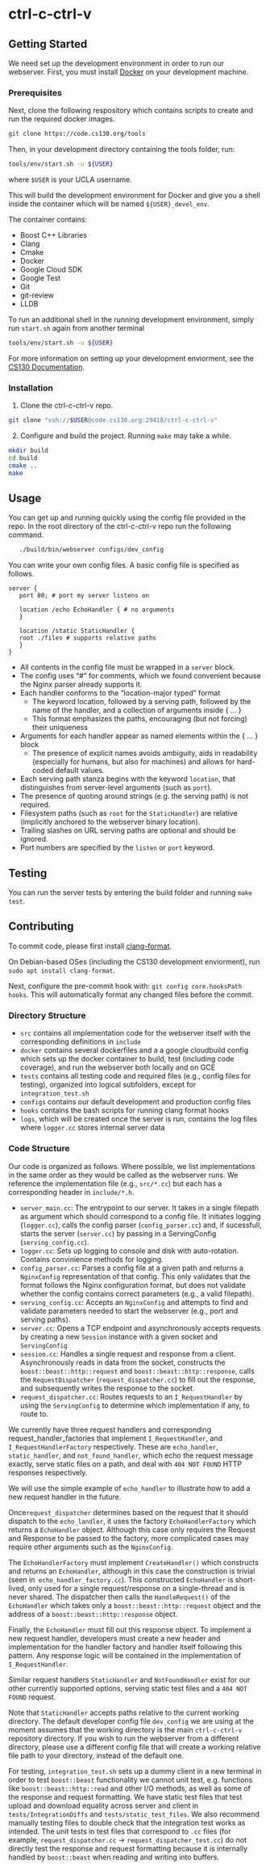 # ctrl-c-ctrl-v

## Getting Started

We need set up the development environment in order to run our webserver. First, you must install [Docker](https://docs.docker.com/get-docker/) on your development machine.

### Prerequisites

Next, clone the following respository which contains scripts to create and run the required docker images.

```sh
git clone https://code.cs130.org/tools
```

Then, in your development directory containing the tools folder, run:

```sh
tools/env/start.sh -u ${USER}
```

where `$USER` is your UCLA username.

This will build the development environment for Docker and give you a shell inside the container which will be named `${USER}_devel_env`.

The container contains:

- Boost C++ Libraries
- Clang
- Cmake
- Docker
- Google Cloud SDK
- Google Test
- Git
- git-review
- LLDB

To run an additional shell in the running development environment, simply run `start.sh` again from another terminal
```sh
tools/env/start.sh -u ${USER}
```

For more information on setting up your development enviorment, see the [CS130 Documentation](https://www.cs130.org/guides/development/).

### Installation

1. Clone the ctrl-c-ctrl-v repo.
```sh
git clone "ssh://$USER@code.cs130.org:29418/ctrl-c-ctrl-v"
```

2. Configure and build the project. Running `make` may take a while.
```sh
mkdir build
cd build
cmake ..
make
```

## Usage

You can get up and running quickly using the config file provided in the repo.
In the root directory of the ctrl-c-ctrl-v repo run the following command.
```sh
   ./build/bin/webserver configs/dev_config
```
You can write your own config files.
A basic config file is specified as follows.
```
server {
   port 80; # port my server listens on

   location /echo EchoHandler { # no arguments
   }

   location /static StaticHandler {
   root ./files # supports relative paths
   }
}
```
- All contents in the config file must be wrapped in a `server` block.
- The config uses “#” for comments, which we found convenient because the Nginx parser already supports it.
- Each handler conforms to the “location-major typed” format
  - The keyword location, followed by a serving path, followed by the name of the handler, and a collection of arguments inside { ... }
  - This format emphasizes the paths, encouraging (but not forcing) their uniqueness
- Arguments for each handler appear as named elements within the { ... } block
   - The presence of explicit names avoids ambiguity, aids in readability (especially for humans, but also for machines) and allows for hard-coded default values.
- Each serving path stanza begins with the keyword `location`, that distinguishes from server-level arguments (such as `port`).
- The presence of quoting around strings (e.g. the serving path) is not required.
- Filesystem paths (such as `root` for the `StaticHandler`) are relative (implicitly anchored to the webserver binary location).
- Trailing slashes on URL serving paths are optional and should be ignored.
- Port numbers are specified by the `listen` or `port` keyword.

## Testing
You can run the server tests by entering the build folder and running  `make test`.

## Contributing

To commit code, please first install [clang-format](https://clang.llvm.org/docs/ClangFormat.html).

On Debian-based OSes (including the CS130 development enviorment), run `sudo apt install clang-format`.

Next, configure the pre-commit hook with: `git config core.hooksPath hooks`. This will automatically format any changed files before the commit.

### Directory Structure

- `src` contains all implementation code for the webserver itself with the corresponding definitions in `include`
- `docker` contains several dockerfiles and a a google cloudbuild config which sets up the docker container to build, test (including code coverage), and run the webserver both locally and on GCE
- `tests` contains all testing code and required files (e.g., config files for testing), organized into logical subfolders, except for `integration_test.sh`
- `configs` contains our default development and production config files
- `hooks` contains the bash scripts for running clang format hooks
- `logs`, which will be created once the server is run, contains the log files where `logger.cc` stores internal server data

### Code Structure

Our code is organized as follows. Where possible, we list implementations in the same order as they would be called as the webserver runs. We reference the implementation file (e.g., `src/*.cc`) but each has a corresponding header in `include/*.h`.

- `server_main.cc`: The entrypoint to our server. It takes in a single filepath as argument which should correspond to a config file. It initiates logging (`logger.cc`), calls the config parser (`config_parser.cc`) and, if sucessfull, starts the server (`server.cc`) by passing in a ServingConfig (`serving_config.cc`).
- `logger.cc`: Sets up logging to console and disk with auto-rotation. Contains convinience methods for logging.
- `config_parser.cc`: Parses a config file at a given path and returns a `NginxConfig` representation of that config. This only validates that the format follows the Nginx configuration format, but does not validate whether the config contains correct parameters (e.g., a valid filepath).
- `serving_config.cc`: Accepts an `NginxConfig` and attempts to find and validate parameters needed to start the webserver (e.g., port and serving paths). 
- `server.cc`: Opens a TCP endpoint and asynchronously accepts requests by creating a new `Session` instance with a given socket and `ServingConfig`
- `session.cc`: Handles a single request and response from a client. Asynchronously reads in data from the socket, constructs the `boost::beast::http::request` and `boost::beast::http::response`, calls the `RequestDispatcher` (`request_dispatcher.cc`) to fill out the response, and subsequently writes the response to the socket.
- `request_dispatcher.cc`: Routes requests to an `I_RequestHandler` by using the `ServingConfig` to determine which implementation if any, to route to.

We currently have three request handlers and corresponding request_handler_factories that implement `I_RequestHandler`, and `I_RequestHandlerFactory` respectively. These are `echo_handler`, `static_handler`, and `not_found_handler`, which echo the request message exactly, serve static files on a path, and deal with `404 NOT FOUND` HTTP responses respectively.

We will use the simple example of `echo_handler` to illustrate how to add a new request handler in the future.

Once`request_dispatcher` determines based on the request that it should dispatch to the `echo_landler`, it uses the factory `EchoHandlerFactory` which returns a `EchoHandler` object. Although this case only requires the Request and Response to be passed to the factory, more complicated cases may require other arguments such as the `NginxConfig`.

The `EchoHandlerFactory` must implement `CreateHandler()` which constructs and returns an `EchoHandler`, although in this case the construction is trivial (seen in` echo_handler_factory.cc`). This constructed `EchoHandler` is short-lived, only used for a single request/response on a single-thread and is never shared. The dispatcher then calls the `HandleRequest()` of the `EchoHandler` which takes only a `boost::beast::http::request` object and the address of a `boost::beast::http::response` object.

Finally, the `EchoHandler` must fill out this response object. To implement a new request handler, developers must create a new header and implementation for the handler factory and handler itself following this pattern. Any response logic will be contained in the implementation of `I_RequestHandler`.

Similar request handlers `StaticHandler` and `NotFoundHandler` exist for our other currently supported options, serving static test files and a `404 NOT FOUND` request.

Note that `StaticHandler` accepts paths relative to the current working directory. The default developer config file `dev_config` we are using at the moment assumes that the working directory is the main `ctrl-c-ctrl-v` repository directory. If you wish to run the webserver from a different directory, please use a different config file that will create a working relative file path to your directory, instead of the default one.

For testing, `integration_test.sh` sets up a dummy client in a new terminal in order to test `boost::beast` functionality we cannot unit test, e.g. functions like `boost::beast::http::read` and other I/O methods, as well as some of the response and request formatting. We have static test files that test upload and download equality across server and client in `tests/IntegrationDiffs` and `tests/static_test_files`. We also recommend manually testing files to double check that the integration test works as intended.
The unit tests in test files that correspond to `.cc` files (for example, `request_dispatcher.cc` -> `request_dispatcher_test.cc`) do not directly test the response and request formatting because it is internally handled by `boost::beast` when reading and writing into buffers.